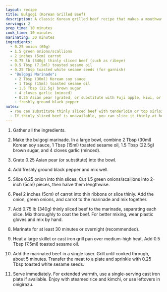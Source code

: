 ```yaml
---
layout: recipe
title: Bulgogi (Korean Grilled Beef)
description: A classic Korean grilled beef recipe that makes a mouthwatering dinner or lunch. It's easy to make on a BBQ grill or stovetop griddle.
servings: 2
prep_time: 10 minutes
cook_time: 10 minutes
marinating: 30 minutes
ingredients:
  - 0.25 onion (60g)
  - 1.5 green onions/scallions
  - 2 inches (5cm) carrot
  - 0.75 lb (340g) thinly sliced beef (such as ribeye)
  - 0.5 Tbsp (7.5ml) toasted sesame oil
  - 0.25 Tbsp toasted white sesame seeds (for garnish)
  - "Bulgogi Marinade":
    - 2 Tbsp (30ml) Korean soy sauce
    - 1 Tbsp (15ml) toasted sesame oil
    - 1.5 Tbsp (22.5g) brown sugar
    - 4 cloves garlic (minced)
    - 0.25 Asian pear (grated, or substitute with Fuji apple, kiwi, or fresh pineapple)
    - freshly ground black pepper
notes:
  - You can substitute thinly sliced beef with tenderloin or top sirloin if needed.
  - If thinly sliced beef is unavailable, you can slice it thinly at home.
---
```


1. Gather all the ingredients.

2. Make the bulgogi marinade. In a large bowl, combine 2 Tbsp (30ml) Korean soy sauce, 1 Tbsp (15ml) toasted sesame oil, 1.5 Tbsp (22.5g) brown sugar, and 4 cloves garlic (minced).

3. Grate 0.25 Asian pear (or substitute) into the bowl.

4. Add freshly ground black pepper and mix well.

5. Slice 0.25 onion into thin slices. Cut 1.5 green onions/scallions into 2-inch (5cm) pieces, then halve them lengthwise.

6. Peel 2 inches (5cm) of carrot into thin ribbons or slice thinly. Add the onion, green onions, and carrot to the marinade and mix together.

7. Add 0.75 lb (340g) thinly sliced beef to the marinade, separating each slice. Mix thoroughly to coat the beef. For better mixing, wear plastic gloves and mix by hand.

8. Marinate for at least 30 minutes or overnight (recommended).

9. Heat a large skillet or cast iron grill pan over medium-high heat. Add 0.5 Tbsp (7.5ml) toasted sesame oil.

10. Add the marinated beef in a single layer. Grill until cooked through, about 5 minutes. Transfer the meat to a plate and sprinkle with 0.25 Tbsp toasted white sesame seeds.

11. Serve immediately. For extended warmth, use a single-serving cast iron plate if available. Enjoy with steamed rice and kimchi, or use leftovers in onigirazu.
